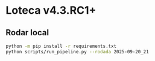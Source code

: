 # Loteca v4.3.RC1+

## Rodar local
```bash
python -m pip install -r requirements.txt
python scripts/run_pipeline.py --rodada 2025-09-20_21
